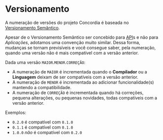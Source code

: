 # Versionamento

A numeração de versões do projeto Concordia é baseada no [Versionamento Semântico](https://semver.org/lang/pt-BR/).

Apesar de o Versionamento Semântico ser concebido para [API](https://pt.wikipedia.org/wiki/Interface_de_programa%C3%A7%C3%A3o_de_aplica%C3%A7%C3%B5es)s e não para *Aplicações*, adotamos uma convenção muito similar. Dessa forma, mudanças se tornam previsíveis e você consegue saber, pela numeração, quando uma versão não é mais compatível com a versão anterior.

Dada uma versão `MAIOR`.`MENOR`.`CORREÇÃO`:
- A numeração de `MAIOR` é incrementada quando o **Compilador** ou a **Linguagem** deixam de ser compatíveis com a versão anterior.
- A numeração de `MENOR` é incrementada ao adicionar funcionalidade(s) mantendo a compatibilidade.
- A numeração de `CORREÇÃO` é incrementada quando há correções, pequena alterações, ou pequenas novidades, todas compatíveis com a versão anterior.

Exemplos:
- `0.2.0` é compatível com `0.1.0`
- `0.1.1` é compatível com `0.1.0`
- `1.0.0` *não* é compatível com `0.2.0`